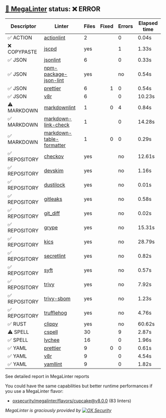 ## [🦙 MegaLinter](https://megalinter.io/8.0.0) status: ❌ ERROR

| Descriptor  |                                               Linter                                                |Files|Fixed|Errors|Elapsed time|
|-------------|-----------------------------------------------------------------------------------------------------|-----|----:|------|------------|
|✅ ACTION    |[actionlint](https://megalinter.io/8.0.0/descriptors/action_actionlint)                              |    2|     |     0|0.04s       |
|❌ COPYPASTE |[jscpd](https://megalinter.io/8.0.0/descriptors/copypaste_jscpd)                                     |yes  |     |     1|1.33s       |
|✅ JSON      |[jsonlint](https://megalinter.io/8.0.0/descriptors/json_jsonlint)                                    |    6|     |     0|0.33s       |
|✅ JSON      |[npm-package-json-lint](https://megalinter.io/8.0.0/descriptors/json_npm_package_json_lint)          |yes  |     |no    |0.54s       |
|✅ JSON      |[prettier](https://megalinter.io/8.0.0/descriptors/json_prettier)                                    |    6|    1|     0|0.54s       |
|✅ JSON      |[v8r](https://megalinter.io/8.0.0/descriptors/json_v8r)                                              |    6|     |     0|10.23s      |
|⚠️ MARKDOWN  |[markdownlint](https://megalinter.io/8.0.0/descriptors/markdown_markdownlint)                        |    1|    0|     4|0.84s       |
|✅ MARKDOWN  |[markdown-link-check](https://megalinter.io/8.0.0/descriptors/markdown_markdown_link_check)          |    1|     |     0|14.28s      |
|✅ MARKDOWN  |[markdown-table-formatter](https://megalinter.io/8.0.0/descriptors/markdown_markdown_table_formatter)|    1|    0|     0|0.29s       |
|✅ REPOSITORY|[checkov](https://megalinter.io/8.0.0/descriptors/repository_checkov)                                |yes  |     |no    |12.61s      |
|✅ REPOSITORY|[devskim](https://megalinter.io/8.0.0/descriptors/repository_devskim)                                |yes  |     |no    |1.16s       |
|✅ REPOSITORY|[dustilock](https://megalinter.io/8.0.0/descriptors/repository_dustilock)                            |yes  |     |no    |0.01s       |
|✅ REPOSITORY|[gitleaks](https://megalinter.io/8.0.0/descriptors/repository_gitleaks)                              |yes  |     |no    |0.58s       |
|✅ REPOSITORY|[git_diff](https://megalinter.io/8.0.0/descriptors/repository_git_diff)                              |yes  |     |no    |0.02s       |
|✅ REPOSITORY|[grype](https://megalinter.io/8.0.0/descriptors/repository_grype)                                    |yes  |     |no    |15.31s      |
|✅ REPOSITORY|[kics](https://megalinter.io/8.0.0/descriptors/repository_kics)                                      |yes  |     |no    |28.79s      |
|✅ REPOSITORY|[secretlint](https://megalinter.io/8.0.0/descriptors/repository_secretlint)                          |yes  |     |no    |0.82s       |
|✅ REPOSITORY|[syft](https://megalinter.io/8.0.0/descriptors/repository_syft)                                      |yes  |     |no    |0.57s       |
|✅ REPOSITORY|[trivy](https://megalinter.io/8.0.0/descriptors/repository_trivy)                                    |yes  |     |no    |7.92s       |
|✅ REPOSITORY|[trivy-sbom](https://megalinter.io/8.0.0/descriptors/repository_trivy_sbom)                          |yes  |     |no    |1.23s       |
|✅ REPOSITORY|[trufflehog](https://megalinter.io/8.0.0/descriptors/repository_trufflehog)                          |yes  |     |no    |4.76s       |
|✅ RUST      |[clippy](https://megalinter.io/8.0.0/descriptors/rust_clippy)                                        |yes  |     |no    |60.62s      |
|⚠️ SPELL     |[cspell](https://megalinter.io/8.0.0/descriptors/spell_cspell)                                       |30   |     |9     |2.87s       |
|✅ SPELL     |[lychee](https://megalinter.io/8.0.0/descriptors/spell_lychee)                                       |16   |     |     0|1.96s       |
|✅ YAML      |[prettier](https://megalinter.io/8.0.0/descriptors/yaml_prettier)                                    |9    |    0|     0|0.61s       |
|✅ YAML      |[v8r](https://megalinter.io/8.0.0/descriptors/yaml_v8r)                                              |9    |     |     0|4.54s       |
|✅ YAML      |[yamllint](https://megalinter.io/8.0.0/descriptors/yaml_yamllint)                                    |9    |     |     0|1.82s       |

See detailed report in MegaLinter reports

You could have the same capabilities but better runtime performances if you use a MegaLinter flavor:
- [oxsecurity/megalinter/flavors/cupcake@v8.0.0](https://megalinter.io/8.0.0/flavors/cupcake/) (83 linters)


_MegaLinter is graciously provided by [![OX Security](https://www.ox.security/wp-content/uploads/2022/06/logo.svg?ref=megalinter_comment)](https://www.ox.security/?ref=megalinter)_